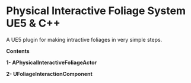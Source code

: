 # Physical Interactive Foliage System UE5 & C++
A UE5 plugin for making intractive foliages in very simple steps.

**Contents**

**1- APhysicalInteractiveFoliageActor** 

**2- UFoliageInteractionComponent**
